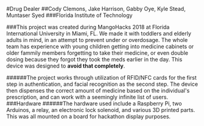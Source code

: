#Drug Dealer
##Cody Clemons, Jake Harrison, Gabby Oye, Kyle Stead, Muntaser Syed
###Florida Institute of Technology

###This project was created during MangoHacks 2018 at Florida International University in Miami, FL. We made it with toddlers and elderly adults in mind, in an attempt to prevent under or overdosage. The whole team has experience with young children getting into medicine cabinets or older fammily members forgetting to take their medicine, or even double dosing because they forgot they took the meds earlier in the day. This device was designed to **avoid that completely**. 

######The project works through utilization of RFID/NFC cards for the first step in authentication, and facial recognition as the second step. The device then dispenses the correct amount of medicine based on the individual's prescription, and can work with a seemingly infinite list of users.
###Hardware
######The hardware used include a Raspberry Pi, two Arduinos, a relay, an electronic lock solenoid, and various 3D printed parts. This was all mounted on a board for hackathon display purposes.

